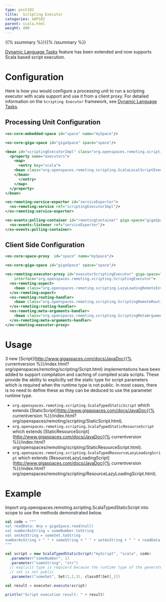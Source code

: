 ```yaml
---
type: post102
title:  Scripting Executor
categories: XAP102
parent: scala.html
weight: 400
---
```



{{% ssummary  %}}{{% /ssummary %}}



[Dynamic Language Tasks](./dynamic-language-tasks.html) feature has been extended and now supports Scala based script execution.

# Configuration

Here is how you would configure a processing unit to run a scripting executor with scala support and use it from a client proxy. For detailed information on the `Scripting Executor` framework, see [Dynamic Language Tasks](./dynamic-language-tasks.html).

## Processing Unit Configuration


```xml
<os-core:embedded-space id="space" name="mySpace"/>

<os-core:giga-space id="gigaSpace" space="space"/>

<bean id="scriptingExecutorImpl" class="org.openspaces.remoting.scripting.DefaultScriptingExecutor">
  <property name="executors">
    <map>
      <entry key="scala">
	<bean class="org.openspaces.remoting.scripting.ScalaLocalScriptExecutor">
	</bean>
      </entry>
    </map>
  </property>
</bean>

<os-remoting:service-exporter id="serviceExporter">
  <os-remoting:service ref="scriptingExecutorImpl"/>
</os-remoting:service-exporter>

<os-events:polling-container id="remotingContainer" giga-space="gigaSpace">
  <os-events:listener ref="serviceExporter"/>
</os-events:polling-container>
```

## Client Side Configuration


```xml
<os-core:space-proxy  id="space" name="mySpace"/>

<os-core:giga-space id="gigaSpace" space="space"/>

<os-remoting:executor-proxy id="executorScriptingExecutor" giga-space="gigaSpace"
	interface="org.openspaces.remoting.scripting.ScriptingExecutor">
  <os-remoting:aspect>
    <bean class="org.openspaces.remoting.scripting.LazyLoadingRemoteInvocationAspect" />
  </os-remoting:aspect>
  <os-remoting:routing-handler>
	<bean class="org.openspaces.remoting.scripting.ScriptingRemoteRoutingHandler" />
  </os-remoting:routing-handler>
  <os-remoting:meta-arguments-handler>
	<bean class="org.openspaces.remoting.scripting.ScriptingMetaArgumentsHandler" />
  </os-remoting:meta-arguments-handler>
</os-remoting:executor-proxy>
```

# Usage

3 new [Script](http://www.gigaspaces.com/docs/JavaDoc{{% currentversion %}}/index.html?org/openspaces/remoting/scripting/Script.html) implementations have been added to support compilation and caching of compiled scala scripts. These provide the ability to explicitly set the static type for script parameters which is required when the runtime type is not public. In most cases, there is no need to define these as they can be deduced to use the parameter runtime type.

- `org.openspaces.remoting.scripting.ScalaTypedStaticScript` which extends [StaticScript](http://www.gigaspaces.com/docs/JavaDoc{{% currentversion %}}/index.html?org/openspaces/remoting/scripting/StaticScript.html).
- `org.openspaces.remoting.scripting.ScalaTypedStaticResourceScript` which extends [StaticResourceScript](http://www.gigaspaces.com/docs/JavaDoc{{% currentversion %}}/index.html?org/openspaces/remoting/scripting/StaticResourceScript.html).
- `org.openspaces.remoting.scripting.ScalaTypedResourceLazyLoadingScript` which extends [ResourceLazyLoadingScript](http://www.gigaspaces.com/docs/JavaDoc{{% currentversion %}}/index.html?org/openspaces/remoting/scripting/ResourceLazyLoadingScript.html).

# Example

Import org.openspaces.remoting.scripting.ScalaTypedStaticScript into scope to use the methods demonstrated below.


```scala
val code = """
val readData: Any = gigaSpace.read(null)
val numberAsString = someNumber.toString
val setAsString = someSet.toString
numberAsString + " " + someString + " " + setAsString + " " + readData
"""

val script = new ScalaTypedStaticScript("myScript", "scala", code)
  .parameter("someNumber", 1)
  .parameter("someString", "str")
  // explicit type is requierd because the runtime type of the generated
  // set is not public
  .parameter("someSet", Set(1,2,3), classOf[Set[_]])

val result = executor.execute(script)

println("Script execution result: " + result)
```
